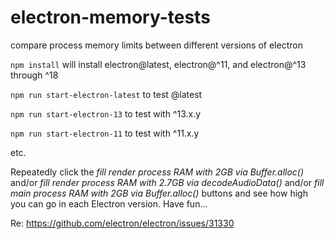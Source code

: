 # electron-memory-tests
compare process memory limits between different versions of electron

`npm install` will install electron@latest, electron@^11, and electron@^13 through ^18

`npm run start-electron-latest` to test @latest

`npm run start-electron-13` to test with ^13.x.y

`npm run start-electron-11` to test with ^11.x.y

etc.

Repeatedly click the *fill render process RAM with 2GB via Buffer.alloc()* and/or *fill render process RAM with 2.7GB via decodeAudioData()* and/or *fill main process RAM with 2GB via Buffer.alloc()* buttons and see how high you can go in each Electron version. Have fun...

Re: https://github.com/electron/electron/issues/31330
